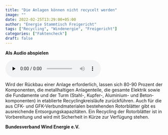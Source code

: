 ```yaml
---
title: "Die Anlagen können nicht recycelt werden"
image: ""
date: 2022-02-25T13:29:00+05:00
author: "Energie Stammtisch Freigericht"
tags: ["Recycling", "Windenergie", "Freigericht"]
categories: ["Faktencheck"]
draft: false
---
```


**Als Audio abspielen**
<p>
<audio class="player" controls preload="none">
<source src="/faktencheck/die-anlagen-koennen-nicht-recycelt-werden_GB.mp3" type="audio/mp3">
</audio>
</p>

Wird der Rückbau einer Anlage erforderlich, lassen sich 80-90 Prozent der Kompo&shy;nen&shy;ten, die metallhaltigen Anlagenteile, die gesamte Elektrik sowie die Fundamente und der Turm (Stahl-, Kupfer-, Aluminium- und Beton&shy;komponenten) in etablierte Re&shy;cycling&shy;kreis&shy;läufe zurück&shy;führen. Auch für die aus CFK- und GFK-Ver&shy;bund&shy;materialen be&shy;ste&shy;henden Rotor&shy;blätter gibt es aus&shy;reichende Ent&shy;sorgungs&shy;kapa&shy;zitäten. Ein Recycling der Rotor&shy;blätter ist in Vor&shy;bereitung und wird mit Sicherheit in Kürze zur Verfügung stehen.

**Bundesverband Wind Energie e.V.**
